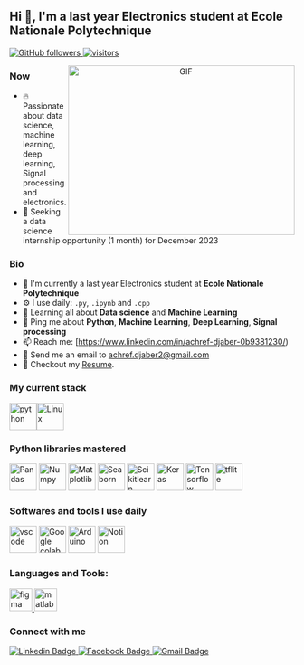 ## Hi 👋, I'm a last year Electronics student  at Ecole Nationale Polytechnique
<p align="left">
  <a href="https://github.com/Achrefdjaber?tab=followers">
    <img alt="GitHub followers" src="https://img.shields.io/github/followers/boudia-abderaouf?color=green&logo=github">
  </a>
  <a href="https://github.com/Achrefdjaber/">
    <img src="https://komarev.com/ghpvc/?username=Achrefdjaber" alt="visitors" />
  </a>
</p>
<a target="_blank" align="center">
  <img align="right" top="500" height="300" width="400" alt="GIF" src="https://media.giphy.com/media/SWoSkN6DxTszqIKEqv/giphy.gif">
</a>

### Now
- :fire: Passionate about data science, machine learning, deep learning, Signal processing and electronics.
- :calendar: Seeking a data science internship opportunity (1 month) for December 2023

### Bio
- 🏢 I'm currently a last year  Electronics  student at **Ecole Nationale Polytechnique**
- ⚙️ I use daily: `.py`, `.ipynb` and `.cpp`
- 🌱 Learning all about **Data science** and **Machine Learning**
- 💬 Ping me about **Python**, **Machine Learning**, **Deep Learning**,  **Signal processing**
- 📫 Reach me: [https://www.linkedin.com/in/achref-djaber-0b9381230/)
- :email: Send me an email to achref.djaber2@gmail.com
- 📝 Checkout my [Resume](./file/MON-CV.pdf).

### My current stack
<img height="48" src="https://www.python.org/static/community_logos/python-logo-inkscape.svg" alt="python"><img height="48" src="https://upload.wikimedia.org/wikipedia/commons/3/35/Tux.svg" alt="Linux">

### Python libraries mastered
<img height="48" src="https://upload.wikimedia.org/wikipedia/commons/thumb/2/22/Pandas_mark.svg/langfr-800px-Pandas_mark.svg.png" alt="Pandas"> <img height="48" src="https://upload.wikimedia.org/wikipedia/commons/3/31/NumPy_logo_2020.svg" alt="Numpy"> <img height="48" src="https://upload.wikimedia.org/wikipedia/commons/0/01/Created_with_Matplotlib-logo.svg" alt="Matplotlib"> <img height="48" src="https://user-images.githubusercontent.com/315810/92161415-9e357100-edfe-11ea-917d-f9e33fd60741.png" alt="Seaborn"> <img height="48" src="https://upload.wikimedia.org/wikipedia/commons/0/05/Scikit_learn_logo_small.svg" alt="Scikitlearn"> <img height="48" src="https://upload.wikimedia.org/wikipedia/commons/a/ae/Keras_logo.svg" alt="Keras"> <img height="48" src="https://upload.wikimedia.org/wikipedia/commons/2/2d/Tensorflow_logo.svg" alt="Tensorflow"> <img height="48" src="https://devzone.nordicsemi.com/cfs-filesystemfile/__key/communityserver-components-secureimagefileviewer/communityserver-blogs-components-weblogfiles-00-00-00-00-04/tensorflow_2D00_lite_2D00_logo_2D00_social.png_2D00_1060x400x2.png?_=637912379821557228" alt="tflite"> 

### Softwares and tools I use daily
<img height="48" src="https://upload.wikimedia.org/wikipedia/commons/9/9a/Visual_Studio_Code_1.35_icon.svg" alt="vscode">  <img height="48" src="https://upload.wikimedia.org/wikipedia/commons/d/d0/Google_Colaboratory_SVG_Logo.svg" alt="Google colab"> <img height="48" src="https://upload.wikimedia.org/wikipedia/commons/8/87/Arduino_Logo.svg" alt="Arduino"> <img height="48" src="https://upload.wikimedia.org/wikipedia/commons/e/e9/Notion-logo.svg" alt="Notion">

### Languages and Tools:
<p align="left"> <a href="https://www.figma.com/" target="_blank" rel="noreferrer"> <img src="https://www.vectorlogo.zone/logos/figma/figma-icon.svg" alt="figma" width="40" height="40"/> </a> <a href="https://www.mathworks.com/" target="_blank" rel="noreferrer"> <img src="https://upload.wikimedia.org/wikipedia/commons/2/21/Matlab_Logo.png" alt="matlab" width="40" height="40"/> </a> </p>


### Connect with me
<div id="social-media" style="text-align:left">
    <a href="https://www.linkedin.com/in/achref-djaber-0b9381230/">
        <img src="https://img.shields.io/badge/linkedin-%230077B5.svg?&style=for-the-badge&logo=linkedin&logoColor=white" alt="Linkedin Badge">
    </a>
    <a href="https://web.facebook.com/profile.php?id=100004097532754">
        <img src="https://img.shields.io/badge/Facebook-blue?style=for-the-badge&logo=facebook&logoColor=white" alt="Facebook Badge"/>
    </a>
    <a href="mailto:achrefdjaber2@gmail.com"> <img src="https://img.shields.io/badge/gmail-red?style=for-the-badge&logo=gmail&logoColor=white" alt="Gmail Badge"/></a>
</div>
